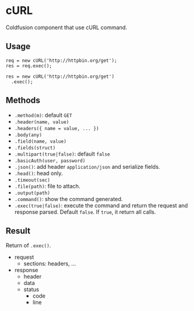 # cURL
Coldfusion component that use cURL command.

## Usage

```
req = new cURL('http://httpbin.org/get');
res = req.exec();

res = new cURL('http://httpbin.org/get')
  .exec();
```

## Methods

- `.method(m)`: default `GET`
- `.header(name, value)`
- `.headers({ name = value, ... })`
- `.body(any)`
- `.field(name, value)`
- `.fields(struct)`
- `.multipart(true|false)`: default `false`
- `.basicAuth(user, password)`
- `.json()`: add header `application/json` and serialize fields.
- `.head()`: head only.
- `.timeout(sec)`
- `.file(path)`: file to attach.
- `.output(path)`
- `.command()`: show the command generated.
- `.exec(true|false)`: execute the command and return the request and response parsed. Default `false`. If `true`, it return all calls.

## Result

Return of `.exec()`.

- request
  + sections: headers, ...
- response
  + header
  + data
  + status
    * code
    * line
